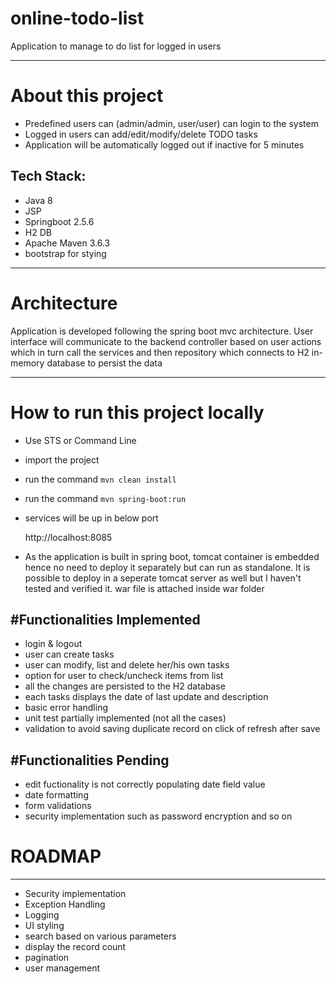 # online-todo-list
 Application to manage to do list for logged in users

<hr>

# About this project

- Predefined users can (admin/admin, user/user) can login to the system
- Logged in users can add/edit/modify/delete TODO tasks 
- Application will be automatically logged out if inactive for 5 minutes


Tech Stack:
-----------

- Java 8
- JSP
- Springboot 2.5.6
- H2 DB
- Apache Maven 3.6.3
- bootstrap for stying


<hr>

# Architecture
Application is developed following the spring boot mvc architecture. User interface will communicate to the backend controller based on user actions which in turn call the 
services and then repository which connects to H2 in-memory database to persist the data  

<hr>

# How to run this project locally

- Use STS or Command Line
- import the project
- run the command  `mvn clean install` 
- run the command  `mvn spring-boot:run` 
- services will be up in below port
	
	http://localhost:8085
	
- As the application is built in spring boot, tomcat container is embedded hence no need to deploy it separately but can run as standalone. It is possible to deploy in a seperate tomcat server as well but I haven't tested and verified it.
war file is attached inside war folder

#Functionalities Implemented
-----------------------------
- login & logout
- user can create tasks
- user can modify, list and delete her/his own tasks
- option for user to check/uncheck items from list 
- all the changes are persisted to the H2 database
- each tasks displays the date of last update and description
- basic error handling
- unit test partially implemented (not all the cases)
- validation to avoid saving duplicate record on click of refresh after save


#Functionalities Pending
-----------------------------
- edit fuctionality is not correctly populating date field value
- date formatting
- form validations
- security implementation such as password encryption and so on


 
# ROADMAP
  -----------
  - Security implementation
  - Exception Handling
  - Logging
  - UI styling
  - search based on various parameters
  - display the record count
  - pagination 
  - user management
